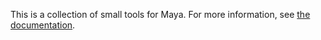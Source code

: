 This is a collection of small tools for Maya.  For more information, see [the documentation](https://zewt.github.io/zMayaTools/index.html).
